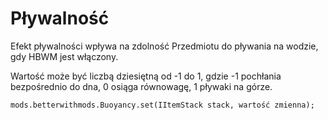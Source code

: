 # Pływalność

Efekt pływalności wpływa na zdolność Przedmiotu do pływania na wodzie, gdy HBWM jest włączony.

Wartość może być liczbą dziesiętną od -1 do 1, gdzie -1 pochłania bezpośrednio do dna, 0 osiąga równowagę, 1 pływaki na górze.

```zenscript
mods.betterwithmods.Buoyancy.set(IItemStack stack, wartość zmienna);

```